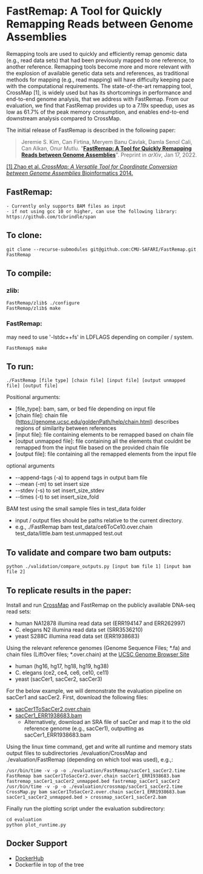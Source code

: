 # FastRemap: A Tool for Quickly Remapping Reads between Genome Assemblies 

Remapping tools are used to quickly and efficiently remap genomic data (e.g.,
read data sets) that had been previously mapped to one reference, to another
reference. Remapping tools become more and more relevant with the explosion of
available genetic data sets and references, as traditional methods for mapping
(e.g., read mapping) will have difficulty keeping pace with the computational
requirements. The state-of-the-art remapping tool, CrossMap \[1\], is widely
used but has its shortcomings in performance and end-to-end genome analysis,
that we address with FastRemap. From our evaluation, we find that FastRemap
provides up to a 7.19x speedup, uses as low as 61.7% of the peak memory
consumption, and enables end-to-end downstream analysis compared to CrossMap. 

The initial release of FastRemap is described in the following paper:
> Jeremie S. Kim, Can Firtina, Meryem Banu Cavlak, Damla Senol Cali, Can Alkan, Onur Mutlu.
> "[**FastRemap: A Tool for Quickly Remapping Reads between Genome Assemblies**](https://arxiv.org/pdf/2201.06255.pdf)".
> Preprint in _arXiv_, Jan 17, 2022.

[\[1\] Zhao et al. *CrossMap: A Versatile Tool for Coordinate Conversion between Genome Assemblies* Bioinformatics 2014.](https://academic.oup.com/bioinformatics/article/30/7/1006/234947?login=true) 

## FastRemap:
    - Currently only supports BAM files as input 
    - if not using gcc 10 or higher, can use the following library: https://github.com/tcbrindle/span

## To clone: 
```
git clone --recurse-submodules git@github.com:CMU-SAFARI/FastRemap.git FastRemap 
```

## To compile:
### zlib: 
```
FastRemap/zlib$ ./configure
FastRemap/zlib$ make
```

### FastRemap: 
may need to use '-lstdc++fs' in LDFLAGS depending on compiler / system. 
```
FastRemap$ make 
```

## To run: 
```
./FastRemap [file type] [chain file] [input file] [output unmapped file] [output file]
```

Positional arguments: 
- [file_type]:            bam, sam, or bed file depending on input file
- [chain file]:           chain file (https://genome.ucsc.edu/goldenPath/help/chain.html) describes regions of similarity between references
- [input file]:           file containing elements to be remapped based on chain file
- [output unmapped file]: file containing all the elements that couldnt be remapped from the input file based on the provided chain file
- [output file]:          file containing all the remapped elements from the input file

optional arguments
- --append-tags (-a) to append tags in output bam file 
- --mean (-m) to set insert size 
- --stdev (-s) to set insert_size_stdev
- --times (-t) to set insert_size_fold 

BAM test using the small sample files in test_data folder 
- input / output files should be paths relative to the current directory. 
- e.g., 
	./FastRemap bam test_data/ce6ToCe10.over.chain test_data/little.bam test.unmapped test.out


## To validate and compare two bam outputs: 
```
python ./validation/compare_outputs.py [input bam file 1] [input bam file 2] 
```

## To replicate results in the paper: 

Install and run [CrossMap](https://github.com/liguowang/CrossMap) and FastRemap on 
the publicly available DNA-seq read sets:
- human NA12878 illumina read data set (ERR194147 and ERR262997)
- C. elegans N2 illumina read data set (SRR3536210)
- yeast S288C illumina read data set (ERR1938683) 

Using the relevant reference genomes (Genome Sequence Files; \*.fa) and chain files (LiftOver
files; \*.over.chain) at the [UCSC Genome Browser
Site](https://hgdownload.soe.ucsc.edu/downloads.html) 
- human (hg16, hg17, hg18, hg19, hg38) 
- C. elegans (ce2, ce4, ce6, ce10, ce11) 
- yeast (sacCer1, sacCer2, sacCer3) 

For the below example, we will demonstrate the evaluation pipeline on sacCer1 and sacCer2. 
First, download the following files: 
- [sacCer1ToSacCer2.over.chain](https://hgdownload.soe.ucsc.edu/goldenPath/sacCer1/liftOver/sacCer1ToSacCer2.over.chain.gz) 
- [sacCer1_ERR1938683.bam](https://zenodo.org/record/5945259#.YfyNwRPMI0o) 
	- Alternatively, download an SRA file of sacCer and map it to the old reference genome (e.g., sacCer1), outputting as sacCer1_ERR1938683.bam

Using the linux time command, get and write all runtime and memory stats output
files to subdirectories ./evaluation/CrossMap and ./evaluation/FastRemap
(depending on which tool was used), e.g.,: 
``` 
/usr/bin/time -v -p -o ./evaluation/FastRemap/sacCer1_sacCer2.time FastRemap bam sacCer1ToSacCer2.over.chain sacCer1_ERR1938683.bam fastremap_sacCer1_sacCer2_unmapped.bed fastremap_sacCer1_sacCer2
/usr/bin/time -v -p -o ./evaluation/crossmap/sacCer1_sacCer2.time CrossMap.py bam sacCer1ToSacCer2.over.chain sacCer1_ERR1938683.bam sacCer1_sacCer2_unmapped.bed > crossmap_sacCer1_sacCer2.bam 
``` 

Finally run the plotting script under the evaluation subdirectory: 
```
cd evaluation 
python plot_runtime.py 
```


## Docker Support 

- [DockerHub](https://hub.docker.com/r/alkanlab/fastremap) 
- Dockerfile in top of the tree 

